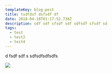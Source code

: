 ```yaml
---
templateKey: blog-post
title: tsdfdsf dsfsdf df
date: 2018-04-18T01:17:52.738Z
description: sdf sdf sfsdf sdf sdfsdf sfsdf sd
tags:
  - test
  - test2
  - test4
---
```

d fsdf sdf s sdfsdfsdfsdfs 



![](/img/fbstock2.png)

